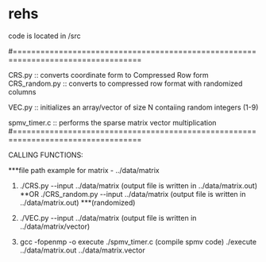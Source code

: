 # rehs

code is located in /src

#==================================================================================

CRS.py :: converts coordinate form to Compressed Row form
CRS_random.py :: converts to compressed row format with randomized columns 

VEC.py :: initializes an array/vector of size N contaiing random integers (1-9)

spmv_timer.c :: performs the sparse matrix vector multiplication
#==================================================================================

CALLING FUNCTIONS:

***file path example for matrix - ../data/matrix

1) ./CRS.py --input ../data/matrix   (output file is written in ../data/matrix.out)
   **OR
   ./CRS_random.py --input ../data/matrix   (output file is written in ../data/matrix.out)     ***(randomized)

2) ./VEC.py --input ../data/matrix   (output file is written in ../data/matrix/vector)


3) gcc -fopenmp -o execute ./spmv_timer.c   (compile spmv code)
   ./execute ../data/matrix.out ../data/matrix.vector



